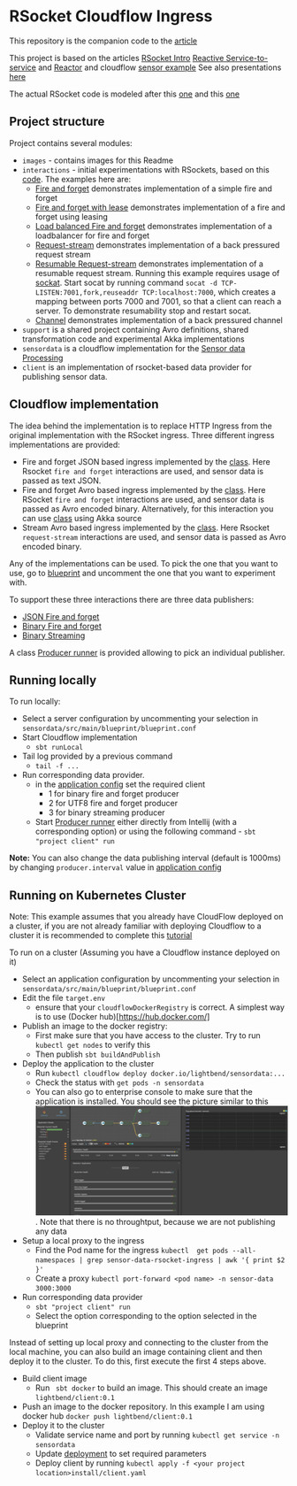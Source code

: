 # RSocket Cloudflow Ingress

This repository is the companion code to the [article](https://www.lightbend.com/blog/implementing-rsocket-ingress-in-cloudflow-part-1-getting-started)

This project is based on the articles [RSocket Intro](https://www.baeldung.com/rsocket)
[Reactive Service-to-service](https://dzone.com/articles/reactive-service-to-service-communication-with-rso-1)
and [Reactor](https://www.baeldung.com/reactor-core) and cloudflow [sensor example](https://github.com/lightbend/cloudflow/tree/master/examples/snippets/modules/ROOT/examples/sensor-data-scala)
See also presentations [here](https://www.youtube.com/watch?v=QJ3xw0MF-3U&list=PLQ4mEUUwQwBoGe4UX5mVbsNkt7DPk03Dl)

The actual RSocket code is modeled after this [one](https://github.com/b3rnoulli/rsocket-examples) and this [one](https://github.com/rsocket/rsocket-java/tree/develop/rsocket-examples/src/main/java/io/rsocket/examples/transport/tcp)


## Project structure
Project contains several modules:
* `images` - contains images for this Readme
* `interactions` - initial experimentations with RSockets, based on this [code](https://github.com/b3rnoulli/rsocket-examples).
The examples here are:
    * [Fire and forget](interactions/src/main/scala/com/lightbend/rsocket/examples/FireAndForgetClient.scala) 
    demonstrates implementation of a simple fire and forget
    * [Fire and forget with lease](interactions/src/main/scala/com/lightbend/rsocket/examples/FireAndForgetWithLeaseClient.scala) 
    demonstrates implementation of a fire and forget using leasing
    * [Load balanced Fire and forget](interactions/src/main/scala/com/lightbend/rsocket/examples/Multiserver.scala) 
    demonstrates implementation of a loadbalancer for fire and forget
    * [Request-stream](interactions/src/main/scala/com/lightbend/rsocket/examples/StreamingClient.scala) 
    demonstrates implementation of a back pressured request stream
    * [Resumable Request-stream](interactions/src/main/scala/com/lightbend/rsocket/examples/ResumableStreamingClient.scala) 
    demonstrates implementation of a resumable request stream. Running this example requires usage of [sockat](https://medium.com/@copyconstruct/socat-29453e9fc8a6).
    Start socat by running command `socat -d TCP-LISTEN:7001,fork,reuseaddr TCP:localhost:7000`, which creates a mapping between ports 7000 and 7001, so that a client
    can reach a server. To demonstrate resumability stop and restart socat.
    * [Channel](interactions/src/main/scala/com/lightbend/rsocket/examples/ChannelEchoClient.scala) 
    demonstrates implementation of a back pressured channel
* `support` is a shared project containing Avro definitions, shared transformation code and experimental Akka implementations
* `sensordata` is a cloudflow implementation for the [Sensor data Processing](https://cloudflow.io/docs/current/get-started/hello-world-example.html)
* `client` is an implementation of rsocket-based data provider for publishing sensor data.

## Cloudflow implementation

The idea behind the implementation is to replace HTTP Ingress from the original implementation with the RSocket ingress.
Three different ingress implementations are provided:
* Fire and forget JSON based ingress implemented by the [class](sensordata/src/main/scala/com/lightbend/sensordata/rsocket/ingress/UTF8FireAndForget.scala).
Here Rsocket `fire and forget` interactions are used, and sensor data is passed as text JSON.
* Fire and forget Avro based ingress implemented by the [class](sensordata/src/main/scala/com/lightbend/sensordata/rsocket/ingress/BinaryFireAndForget.scala).
Here RSocket `fire and forget` interactions are used, and sensor data is passed as Avro encoded binary. Alternatively, for this interaction
you can use [class](sensordata/src/main/scala/com/lightbend/sensordata/rsocket/ingress/RSocketIngressSource.scala) using Akka source
* Stream Avro based ingress implemented by the [class](sensordata/src/main/scala/com/lightbend/sensordata/rsocket/ingress/BinaryRequestStream.scala).
Here Rsocket `request-stream` interactions are used, and sensor data is passed as Avro encoded binary. 

Any of the implementations can be used. To pick the one that you want to use, go to [blueprint](sensordata/src/main/blueprint/blueprint.conf)
and uncomment the one that you want to experiment with.

To support these three interactions there are three data publishers:
* [JSON Fire and forget](client/src/main/scala/com/lightbend/sensordata/producer/rsocket/UTF8FireAndForget.scala)
* [Binary Fire and forget](client/src/main/scala/com/lightbend/sensordata/producer/rsocket/BinaryFireAndForget.scala)
* [Binary Streaming](client/src/main/scala/com/lightbend/sensordata/producer/rsocket/BinaryRequestStream.scala)

A class [Producer runner](client/src/main/scala/com/lightbend/sensordata/producer/rsocket/ProducerRunner.scala) is provided allowing to 
pick an individual publisher.

## Running locally

To run locally:
* Select a server configuration by uncommenting your selection in `sensordata/src/main/blueprint/blueprint.conf`
* Start Cloudflow implementation
  * `sbt runLocal`
* Tail log provided by a previous command
    * `tail -f ...`
* Run corresponding data provider.
    * in the [application config](client/src/main/resources/application.conf) set the required client
        * 1 for binary fire and forget producer
        * 2 for UTF8 fire and forget producer
        * 3 for binary streaming producer
    * Start [Producer runner](client/src/main/scala/com/lightbend/sensordata/producer/rsocket/ProducerRunner.scala) 
either directly from Intellij (with a corresponding option) or using the following command - `sbt "project client" run`

**Note:** You can also change the data publishing interval (default is 1000ms) by changing `producer.interval` value in [application config](client/src/main/resources/application.conf)

## Running on Kubernetes Cluster
Note: This example assumes that you already have CloudFlow deployed on a cluster, if you are not already familiar with 
deploying Cloudflow to a cluster it is recommended to complete this 
[tutorial](https://cloudflow.io/docs/current/get-started/index.html)


To run on a cluster (Assuming you have a Cloudflow instance deployed on it)
* Select an application configuration by uncommenting your selection in `sensordata/src/main/blueprint/blueprint.conf`
* Edit the file `target.env`
  * ensure that your `cloudflowDockerRegistry` is correct. A simplest way is to use (Docker hub)[https://hub.docker.com/]
* Publish an image to the docker registry:
  * First make sure that you have access to the cluster. Try to run `kubectl get nodes` to verify this 
  * Then publish `sbt buildAndPublish`
* Deploy the application to the cluster
  * Run  `kubectl cloudflow deploy docker.io/lightbend/sensordata:...`
  * Check the status with `get pods -n sensordata`
  * You can also go to enterprise console to make sure that the application is installed. You should see
  the picture similar to this ![Console](images/cloudflow.png). Note that there is no throughtput, because we are not publishing any data 
* Setup a local proxy to the ingress
  * Find the Pod name for the ingress `kubectl  get pods --all-namespaces | grep sensor-data-rsocket-ingress | awk '{ print $2 }'`
  * Create a proxy `kubectl port-forward <pod name> -n sensor-data 3000:3000`
* Run corresponding data provider
  * `sbt "project client" run`
  * Select the option corresponding to the option selected in the blueprint
  
Instead of setting up local proxy and connecting to the cluster from the local machine, you can also build
an image containing client and then deploy it to the cluster.
To do this, first execute the first 4 steps above.  
* Build client image
    * Run ` sbt docker` to build an image. This should create an image `lightbend/client:0.1`
* Push an image to the docker repository. In this example I am using docker hub `docker push lightbend/client:0.1`
* Deploy it to the cluster 
    * Validate service name and port by running `kubectl get service -n sensordata`
    * Update [deployment](install/client.yaml) to set required parameters
    * Deploy client by running `kubectl apply -f <your project location>install/client.yaml`